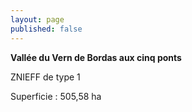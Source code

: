 ```yaml
---
layout: page
published: false
---
```


**Vallée du Vern de Bordas aux cinq ponts**

ZNIEFF de type 1

Superficie : 505,58 ha

